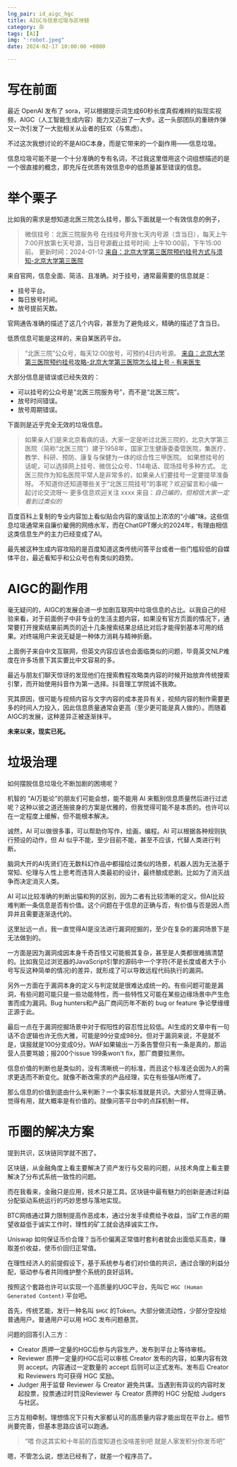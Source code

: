 ```yaml
---
lng_pair: id_aigc_hgc
title: AIGC与信息垃圾与区块链
category: 杂
tags: [AI]
img: ":robot.jpeg"
date: 2024-02-17 10:00:00 +0800

---
```


# 写在前面

最近 OpenAI 发布了 sora，可以根据提示词生成60秒长度真假难辨的拟现实视频，AIGC（人工智能生成内容）能力又迈出了一大步。这一头部团队的重磅炸弹又一次引发了一大批相关从业者的狂欢（与焦虑）。

不过这次我想讨论的不是AIGC本身，而是它带来的一个副作用——信息垃圾。

信息垃圾可能不是一个十分准确的专有名词，不过我这里借用这个词组想描述的是一个很直接的概念，即充斥在优质有效信息中的低质量甚至错误的信息。

# 举个栗子

比如我的需求是想知道北医三院怎么挂号，那么下面就是一个有效信息的例子，

> 微信挂号：北医三院服务号
> 在线挂号开放七天内号源（含当日），每天上午7:00开放第七天号源，当日号源截止挂号时间: 上午10:00前，下午15:00前。
> 更新时间：2024-01-12
> [来自：北京大学第三医院预约挂号方式与须知-北京大学第三医院](https://www.puh3.net.cn/info/2401/113061.htm)

来自官网，信息全面、简洁、且准确。对于挂号，通常最需要的信息就是：
- 挂号平台。
- 每日放号时间。
- 放号提前天数。

官网通告准确的描述了这几个内容，甚至为了避免歧义，精确的描述了含当日。

低质信息可能是这样的，来自某医药平台。

> “北医三院”公众号，每天12:00放号，可预约4日内号源。
> [来自：北京大学第三医院预约挂号攻略-北京大学第三医院怎么挂上号 - 有来医生](https://m.youlai.cn/yyk/hospindex/2077/rank_guide.html)

大部分信息是错误或已经失效的：
- 可以挂号的公众号是“北医三院服务号”，而不是“北医三院”。
- 放号时间错误。
- 放号周期错误。

下面则是近乎完全无效的垃圾信息。

> 如果亲人们是来北京看病的话，大家一定是听过北医三院的，北京大学第三医院（简称“北医三院”）建于1958年，国家卫生健康委委管医院，集医疗、教学、科研、预防、康复与保健为一体的综合性三甲医院。
> 如果想挂号的话呢，可以选择网上挂号、微信公众号、114电话、现场挂号多种方式。
> 北医三院作为知名医院平常人是非常多的，如果亲人们要挂号一定要提早准备呀。
> 不知道你还知道哪些关于“北医三院挂号”的事呢？欢迎留言和小编一起讨论交流呀～
> 更多信息欢迎关注 xxxx
> 来自：*自己编的，但相信大家一定看到过类似的*

百度百科上复制的专业内容加上看似贴合内容的废话加上浓浓的“小编”味。这些信息垃圾通常来自廉价雇佣的网络水军，而在ChatGPT爆火的2024年，有理由相信这类信息生产的主力已经变成了AI。

最先被这种生成内容攻陷的是百度知道这类传统问答平台或者一些门槛较低的自媒体平台，最近看知乎和公众号也有类似的趋势。

# AIGC的副作用

毫无疑问的，AIGC的发展会进一步加剧互联网中垃圾信息的占比。以我自己的经验来看，对于前面例子中非专业的生活主题内容，如果没有官方页面的情况下，通常要打开搜索结果前两页的近十几条搜索结果总结比对后才能得到基本可用的结果。对终端用户来说无疑是一种体力消耗与精神折磨。

上面例子来自中文互联网，但英文内容应该也会面临类似的问题，毕竟英文NLP难度在许多场景下其实要比中文容易的多。

最近与朋友们聊天惊讶的发现他们在搜索教程攻略类内容的时候开始放弃传统搜索引擎，而开始使用抖音作为第一选择。抖音理工学院诚不我欺。

究其原因，很可能与视频内容与文字内容的成本差异有关，视频内容的制作需要更多的时间人力投入，因此信息质量通常会更高（至少更可能是真人做的）。而随着AIGC的发展，这种差异正被逐渐抹平。

**未来以来，现实已死。**

# 垃圾治理

如何摆脱信息垃圾化不断加剧的困境呢？

机智的 “AI万能论”的朋友们可能会想，能不能用 AI 来甄别信息质量然后进行过滤呢？这种以彼之道还施彼身的方案是优雅的，但我觉得可能不是本质的。也许可以在一定程度上缓解，但不能根本解决。

诚然，AI 可以做很多事，可以帮助你写作，绘画，编程。AI 可以根据各种规则执行预设的动作，但 AI 似乎不能，至少目前不能，甚至不应该，代替人类进行判断。

脑洞大开的AI先贤们在无数科幻作品中都描绘过类似的场景，机器人因为无法基于常知、伦理与人性上思考而违背人类最初的设计，最终酿成悲剧。比如为了消灭战争而决定消灭人类。

AI 可以比较准确的判断出猫和狗的区别，因为二者有比较清晰的定义。但AI比较难判断一条信息是否有价值。这个问题在于信息的正确与否，有价值与否是因人而异并且需要逐渐迭代的。

这里扯远一点，我一直觉得AI是没法进行漏洞挖掘的，至少在复杂的漏洞场景下是无法做到的。

一方面是因为漏洞成因本身千奇百怪又可能极其复杂，甚至是人类都很难搞清楚的。比如我见过浏览器的JavaScript引擎的源码中一个字符(不是长度或者大于小号写反这种简单的情况)的差异，就形成了可以导致远程代码执行的漏洞。

另外一方面在于漏洞本身的定义与判定就是很难达成统一的。有些问题可能是漏洞，有些问题可能只是一些功能特性，而一些特性又可能在某些边缘场景中产生危害而成为漏洞。Bug hunters和产品厂商间历年不断的 bug or feature 争论孽缘缠正源于此。

最后一点在于漏洞挖掘场景中对于假阳性的容忍性比较低。AI生成的文章中有一句话不合逻辑也许无伤大雅，可能是99分变成98分。但对于漏洞来说，不是就不是，误报就是100分变成0分。WAF如果输出一万条告警但只有一条是真的，那运营人员要骂娘；报200个issue 199条won't fix，那厂商要拉黑你。

信息价值的判断也是类似的，没有清晰统一的标准，而且这个标准还会因为人的需求更迭而不断变化。就像不断改需求的产品经理，实在有些强AI所难了。

那么信息的价值到底由什么来判断？一个事实标准就是共识。大部分人觉得正确，觉得有用，就大概率是有价值的。就像问答平台中的点踩机制一样。

# 币圈的解决方案

提到共识，区块链同学就不困了。

区块链，从金融角度上看主要解决了资产发行与交易的问题，从技术角度上看主要解决了分布式系统一致性的问题。

而在我看来，金融只是应用，技术只是工具。区块链中最有魅力的创新是通过利益分配驱动系统运行的巧妙思想与落地实现。

BTC网络通过算力限制提高作恶成本，通过分发手续费给予收益，当矿工作恶的期望收益低于诚实工作时，理性的矿工就会选择诚实工作。

Uniswap 如何保证币价合理？当币价偏离正常值时套利者就会出面低买高卖，赚取差价收益，使币价回归正常值。

在理性经济人的前提假设下，基于系统参与者们对价值的共识，通过合理的利益分配，驱动参与者共同维护整个系统的良好运转。

按照这个套路也许可以实现一个高质量的UGC平台，先叫它 `HGC (Human Generated Content)` 平台吧。

首先，传统艺能，发行一种名叫 `$HGC` 的Token。大部分做流动性，少部分空投给普通用户。普通用户可以用 HGC 发布问题悬赏。

问题的回答引入三方：

* Creator 质押一定量的HGC后参与内容生产。发布到平台上等待审核。
* Reviewer 质押一定量的HGC后可以审核 Creator 发布的内容，如果内容有效则 accept。内容通过一定数量的 accept 后则可以正式发布。发布后 Creator 和 Reviewers 均可获得 HGC 奖励。
* Judger 用于监督 Reviewer 与 Creator 避免共谋。当遇到有异议的内容时发起投票，投票通过时罚没Reviewer 与 Creator 质押的 HGC 分配给 Judgers 与社区。

三方互相牵制，理想情况下只有大家都认可的高质量内容才能出现在平台上。细节尚要完善，但基本思路应该可以跑通。

> “喂 你这其实和十年前的百度知道也没啥差别吧 就是人家发积分你发币吧”

嗯，不管怎么说，想法已经有了，就差一个程序员了。
